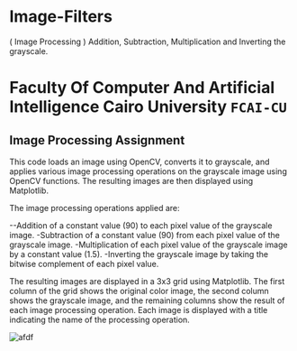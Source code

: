 # Image-Filters
( Image Processing ) Addition, Subtraction, Multiplication and Inverting the grayscale.

# Faculty Of Computer And Artificial Intelligence Cairo University `FCAI-CU`
## Image Processing Assignment


This code loads an image using OpenCV, converts it to grayscale, and applies various image processing operations on the grayscale image using OpenCV functions. The resulting images are then displayed using Matplotlib.

The image processing operations applied are:

--Addition of a constant value (90) to each pixel value of the grayscale image.
-Subtraction of a constant value (90) from each pixel value of the grayscale image.
-Multiplication of each pixel value of the grayscale image by a constant value (1.5).
-Inverting the grayscale image by taking the bitwise complement of each pixel value.

The resulting images are displayed in a 3x3 grid using Matplotlib. The first column of the grid shows the original color image, the second column shows the grayscale image, and the remaining columns show the result of each image processing operation. Each image is displayed with a title indicating the name of the processing operation.


![afdf]()
